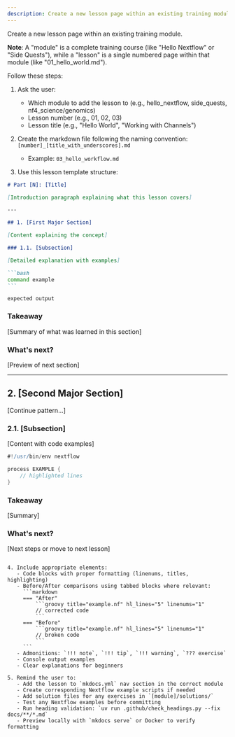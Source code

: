 ```yaml
---
description: Create a new lesson page within an existing training module
---
```


Create a new lesson page within an existing training module.

**Note**: A "module" is a complete training course (like "Hello Nextflow" or "Side Quests"), while a "lesson" is a single numbered page within that module (like "01_hello_world.md").

Follow these steps:

1. Ask the user:

   - Which module to add the lesson to (e.g., hello_nextflow, side_quests, nf4_science/genomics)
   - Lesson number (e.g., 01, 02, 03)
   - Lesson title (e.g., "Hello World", "Working with Channels")

2. Create the markdown file following the naming convention: `[number]_[title_with_underscores].md`

   - Example: `03_hello_workflow.md`

3. Use this lesson template structure:

````markdown
# Part [N]: [Title]

[Introduction paragraph explaining what this lesson covers]

---

## 1. [First Major Section]

[Content explaining the concept]

### 1.1. [Subsection]

[Detailed explanation with examples]

```bash
command example
```
````

```console title="Output"
expected output
```

### Takeaway

[Summary of what was learned in this section]

### What's next?

[Preview of next section]

---

## 2. [Second Major Section]

[Continue pattern...]

### 2.1. [Subsection]

[Content with code examples]

```groovy title="example.nf" linenums="1" hl_lines="3 5"
#!/usr/bin/env nextflow

process EXAMPLE {
    // highlighted lines
}
```

### Takeaway

[Summary]

### What's next?

[Next steps or move to next lesson]

````

4. Include appropriate elements:
   - Code blocks with proper formatting (linenums, titles, highlighting)
   - Before/After comparisons using tabbed blocks where relevant:
     ```markdown
     === "After"
         ```groovy title="example.nf" hl_lines="5" linenums="1"
         // corrected code
         ```
     === "Before"
         ```groovy title="example.nf" hl_lines="5" linenums="1"
         // broken code
         ```
     ```
   - Admonitions: `!!! note`, `!!! tip`, `!!! warning`, `??? exercise`
   - Console output examples
   - Clear explanations for beginners

5. Remind the user to:
   - Add the lesson to `mkdocs.yml` nav section in the correct module
   - Create corresponding Nextflow example scripts if needed
   - Add solution files for any exercises in `[module]/solutions/`
   - Test any Nextflow examples before committing
   - Run heading validation: `uv run .github/check_headings.py --fix docs/**/*.md`
   - Preview locally with `mkdocs serve` or Docker to verify formatting
````
